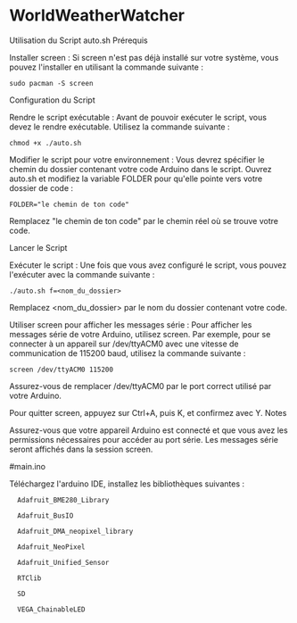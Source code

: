 # WorldWeatherWatcher
Utilisation du Script auto.sh
Prérequis

Installer screen :
Si screen n'est pas déjà installé sur votre système, vous pouvez l'installer en utilisant la commande suivante :

    sudo pacman -S screen

Configuration du Script

Rendre le script exécutable :
Avant de pouvoir exécuter le script, vous devez le rendre exécutable. Utilisez la commande suivante :
    
    chmod +x ./auto.sh

Modifier le script pour votre environnement :
Vous devrez spécifier le chemin du dossier contenant votre code Arduino dans le script. Ouvrez auto.sh et modifiez la variable FOLDER pour qu'elle pointe vers votre dossier de code :

    FOLDER="le chemin de ton code"

Remplacez "le chemin de ton code" par le chemin réel où se trouve votre code.

Lancer le Script

Exécuter le script :
Une fois que vous avez configuré le script, vous pouvez l'exécuter avec la commande suivante :
    
    ./auto.sh f=<nom_du_dossier>

Remplacez <nom_du_dossier> par le nom du dossier contenant votre code.

Utiliser screen pour afficher les messages série :
Pour afficher les messages série de votre Arduino, utilisez screen. Par exemple, pour se connecter à un appareil sur /dev/ttyACM0 avec une vitesse de communication de 115200 baud, utilisez la commande suivante :

    screen /dev/ttyACM0 115200

Assurez-vous de remplacer /dev/ttyACM0 par le port correct utilisé par votre Arduino.

Pour quitter screen, appuyez sur Ctrl+A, puis K, et confirmez avec Y.
Notes

Assurez-vous que votre appareil Arduino est connecté et que vous avez les permissions nécessaires pour accéder au port série.
Les messages série seront affichés dans la session screen.




#main.ino

Téléchargez l'arduino IDE, installez les bibliothèques suivantes : 
    
      Adafruit_BME280_Library
    
      Adafruit_BusIO
    
      Adafruit_DMA_neopixel_library
    
      Adafruit_NeoPixel
    
      Adafruit_Unified_Sensor
    
      RTClib
    
      SD
    
      VEGA_ChainableLED

